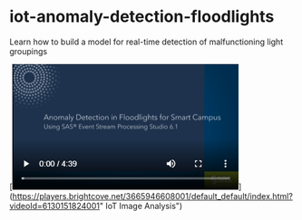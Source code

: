 # iot-anomaly-detection-floodlights
Learn how to build a model for real-time detection of malfunctioning light groupings

[![IoT Image Analysis](/images/anomalyDetectionFloodlights.png)](https://players.brightcove.net/3665946608001/default_default/index.html?videoId=6130151824001" IoT Image Analysis")
